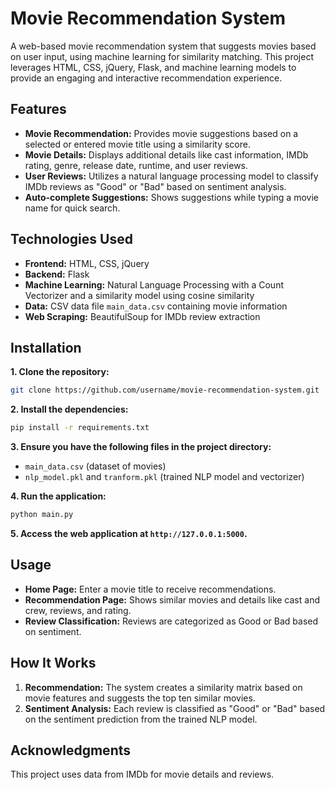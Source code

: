 # Movie Recommendation System
A web-based movie recommendation system that suggests movies based on user input, using machine learning for similarity matching. This project leverages HTML, CSS, jQuery, Flask, and machine learning models to provide an engaging and interactive recommendation experience.

## Features
- **Movie Recommendation:** Provides movie suggestions based on a selected or entered movie title using a similarity score.
- **Movie Details:** Displays additional details like cast information, IMDb rating, genre, release date, runtime, and user reviews.
- **User Reviews:** Utilizes a natural language processing model to classify IMDb reviews as "Good" or "Bad" based on sentiment analysis.
- **Auto-complete Suggestions:** Shows suggestions while typing a movie name for quick search.

## Technologies Used
- **Frontend:** HTML, CSS, jQuery
- **Backend:** Flask
- **Machine Learning:** Natural Language Processing with a Count Vectorizer and a similarity model using cosine similarity
- **Data:** CSV data file `main_data.csv` containing movie information
- **Web Scraping:** BeautifulSoup for IMDb review extraction

## Installation
**1. Clone the repository:**
```bash
git clone https://github.com/username/movie-recommendation-system.git
```

**2. Install the dependencies:**
```bash
pip install -r requirements.txt
```

**3. Ensure you have the following files in the project directory:**
- `main_data.csv` (dataset of movies)
- `nlp_model.pkl` and `tranform.pkl` (trained NLP model and vectorizer)

**4. Run the application:**
```bash
python main.py
```

**5. Access the web application at `http://127.0.0.1:5000`.**

## Usage
- **Home Page:** Enter a movie title to receive recommendations.
- **Recommendation Page:** Shows similar movies and details like cast and crew, reviews, and rating.
- **Review Classification:** Reviews are categorized as Good or Bad based on sentiment.

## How It Works
1. **Recommendation:** The system creates a similarity matrix based on movie features and suggests the top ten similar movies.
2. **Sentiment Analysis:** Each review is classified as "Good" or "Bad" based on the sentiment prediction from the trained NLP model.

## Acknowledgments
This project uses data from IMDb for movie details and reviews.
